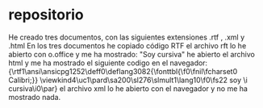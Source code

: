 # repositorio
He creado tres documentos, con las siguientes extensiones .rtf , .xml y .html
En los tres documentos he copiado código RTF 
el archivo rft lo he abierto con o.office y me ha mostrado:
"Soy cursiva"
he abierto el archivo html y me ha mostrado el siguiente codigo en el navegador:
{\rtf1\ansi\ansicpg1252\deff0\deflang3082{\fonttbl{\f0\fnil\fcharset0 Calibri;}} \viewkind4\uc1\pard\sa200\sl276\slmult1\lang10\f0\fs22 soy \i cursiva\i0\par}
el archivo xml lo he abierto con el navegador y no me ha mostrado nada.


